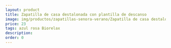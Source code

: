 ```yaml
---
layout: product
title: Zapatilla de casa destalonada con plantilla de descanso
image: img/productos/zapatillas-senora-verano/Zapatilla de casa destalonada con plantilla de descanso=23=azul rosa Biorelax.webp
price: 23
tags: azul rosa Biorelax
description: 
order: 0
---
```

